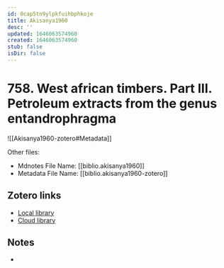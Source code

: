 ```yaml
---
id: 0cap5tn9ylpkfuihbphkoje
title: Akisanya1960
desc: ''
updated: 1646063574960
created: 1646063574960
stub: false
isDir: false
---
```

# 758. West african timbers. Part III. Petroleum extracts from the genus entandrophragma

![[Akisanya1960-zotero#Metadata]]

Other files:
* Mdnotes File Name: [[biblio.akisanya1960]]
* Metadata File Name: [[biblio.akisanya1960-zotero]]

##  Zotero links
* [Local library](zotero://select/items/1_DQFMTA9X)
* [Cloud library](http://zotero.org/users/7593438/items/DQFMTA9X)

## Notes
- 
